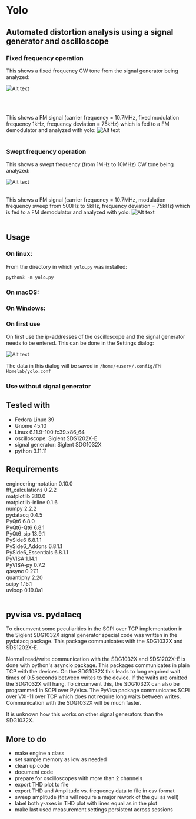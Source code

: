 # Yolo
## Automated distortion analysis using a signal generator and oscilloscope


### Fixed frequency operation
This shows a fixed frequency CW tone from the signal generator being analyzed:

![Alt text](resources/ui_fixed.png)


<br>
<br>


This shows a FM signal (carrier frequency = 10.7MHz, fixed modulation frequency 1kHz, frequency deviation = 75kHz) which is fed to a FM demodulator and analyzed with yolo:
![Alt text](resources/ui_fixed_FM.png)
<br>
<br>


### Swept frequency operation
This shows a swept frequency (from 1MHz to 10MHz) CW tone being analyzed:

![Alt text](resources/ui_sweep.png)
<br>
<br>



This shows a FM signal (carrier frequency = 10.7MHz, modulation frequency sweep from 500Hz to 5kHz, frequency deviation = 75kHz) which is fed to a FM demodulator and analyzed with yolo:
![Alt text](resources/ui_swept_FM.png)
<br>
<br>

## Usage

### On linux:

From the directory in which `yolo.py` was installed:
```
python3 -m yolo.py
```

### On macOS:

### On Windows:

### On first use

On first use the ip-addresses of the oscilloscope and the signal generator needs to be entered. This can be done in the Settings dialog:

![Alt text](resources/settings.png)

The data in this dialog will be saved in `/home/<user>/.config/FM Homelab/yolo.conf`


### Use without signal generator


## Tested with

- Fedora Linux 39
- Gnome 45.10
- Linux 6.11.9-100.fc39.x86_64
- oscilloscope: Siglent SDS1202X-E
- signal generator: Siglent SDG1032X
- python 3.11.11


## Requirements
engineering-notation 0.10.0
<br>
fft_calculations     0.2.2
<br>
matplotlib           3.10.0
<br>
matplotlib-inline    0.1.6
<br>
numpy                2.2.2
<br>
pydatacq             0.4.5
<br>
PyQt6                6.8.0
<br>
PyQt6-Qt6            6.8.1
<br>
PyQt6_sip            13.9.1
<br>
PySide6              6.8.1.1
<br>
PySide6_Addons       6.8.1.1
<br>
PySide6_Essentials   6.8.1.1
<br>
PyVISA               1.14.1
<br>
PyVISA-py            0.7.2
<br>
qasync               0.27.1
<br>
quantiphy            2.20
<br>
scipy                1.15.1
<br>
uvloop               0.19.0a1
<br>
<br>

## pyvisa vs. pydatacq

To circumvent some peculiarities in the SCPI over TCP implementation in the Siglent SDG1032X signal generator special code was written in the pydatacq package. This package communicates with the SDG1032X and SDS1202X-E.

Normal read/write communication with the SDG1032X and SDS1202X-E is done with python's asyncio package. This packages communicates in plain TCP with the devices. On the SDG1032X this leads to long required wait times of 0.5 seconds between writes to the device. If the waits are omitted the SDG1032X will hang. To circumvent this, the SDG1032X can also be programmed in SCPI over PyVisa. The PyVisa package communicates SCPI over VXI-11 over TCP which does not require long waits between writes. Communication with the SDG1032X will be much faster.

It is unknown how this works on other signal generators than the SDG1032X.



## More to do

- make engine a class
- set sample memory as low as needed
- clean up code
- document code
- prepare for oscilloscopes with more than 2 channels
- export THD plot to file
- export THD and Amplitude vs. frequency data to file in csv format
- sweep amplitude (this will require a major rework of the gui as well)
- label both y-axes in THD plot with lines equal as in the plot
- make last used measurement settings persistent across sessions


 


